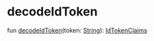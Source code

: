 # decodeIdToken


fun [decodeIdToken](decode-id-token.md)(token: [String](https://kotlinlang.org/api/latest/jvm/stdlib/kotlin/-string/index.html)): [IdTokenClaims](../../io.logto.sdk.core.type/-id-token-claims/index.md)
